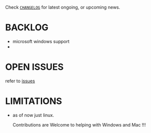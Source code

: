
Check
[`CHANGELOG`](./CHANGELOG.md)
for latest ongoing, or upcoming news.


# BACKLOG

- microsoft windows support
- 


# OPEN ISSUES

refer to [issues](https://github.com/kr-g/xvenv/issues)


# LIMITATIONS

- as of now just linux.

  Contributions are Welcome to helping with Windows and Mac !!!

